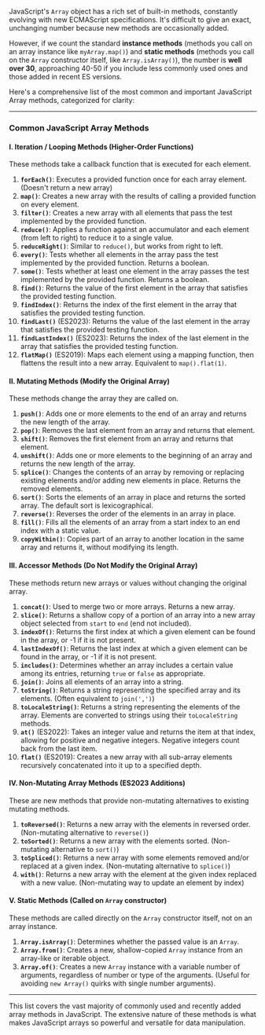JavaScript's `Array` object has a rich set of built-in methods, constantly evolving with new ECMAScript specifications. It's difficult to give an exact, unchanging number because new methods are occasionally added.

However, if we count the standard **instance methods** (methods you call on an array instance like `myArray.map()`) and **static methods** (methods you call on the `Array` constructor itself, like `Array.isArray()`), the number is **well over 30**, approaching 40-50 if you include less commonly used ones and those added in recent ES versions.

Here's a comprehensive list of the most common and important JavaScript Array methods, categorized for clarity:

---

### Common JavaScript Array Methods

#### I. Iteration / Looping Methods (Higher-Order Functions)

These methods take a callback function that is executed for each element.

1.  **`forEach()`**: Executes a provided function once for each array element. (Doesn't return a new array)
2.  **`map()`**: Creates a new array with the results of calling a provided function on every element.
3.  **`filter()`**: Creates a new array with all elements that pass the test implemented by the provided function.
4.  **`reduce()`**: Applies a function against an accumulator and each element (from left to right) to reduce it to a single value.
5.  **`reduceRight()`**: Similar to `reduce()`, but works from right to left.
6.  **`every()`**: Tests whether all elements in the array pass the test implemented by the provided function. Returns a boolean.
7.  **`some()`**: Tests whether at least one element in the array passes the test implemented by the provided function. Returns a boolean.
8.  **`find()`**: Returns the value of the first element in the array that satisfies the provided testing function.
9.  **`findIndex()`**: Returns the index of the first element in the array that satisfies the provided testing function.
10. **`findLast()`** (ES2023): Returns the value of the last element in the array that satisfies the provided testing function.
11. **`findLastIndex()`** (ES2023): Returns the index of the last element in the array that satisfies the provided testing function.
12. **`flatMap()`** (ES2019): Maps each element using a mapping function, then flattens the result into a new array. Equivalent to `map().flat(1)`.

#### II. Mutating Methods (Modify the Original Array)

These methods change the array they are called on.

1.  **`push()`**: Adds one or more elements to the end of an array and returns the new length of the array.
2.  **`pop()`**: Removes the last element from an array and returns that element.
3.  **`shift()`**: Removes the first element from an array and returns that element.
4.  **`unshift()`**: Adds one or more elements to the beginning of an array and returns the new length of the array.
5.  **`splice()`**: Changes the contents of an array by removing or replacing existing elements and/or adding new elements in place. Returns the removed elements.
6.  **`sort()`**: Sorts the elements of an array in place and returns the sorted array. The default sort is lexicographical.
7.  **`reverse()`**: Reverses the order of the elements in an array in place.
8.  **`fill()`**: Fills all the elements of an array from a start index to an end index with a static value.
9.  **`copyWithin()`**: Copies part of an array to another location in the same array and returns it, without modifying its length.

#### III. Accessor Methods (Do Not Modify the Original Array)

These methods return new arrays or values without changing the original array.

1.  **`concat()`**: Used to merge two or more arrays. Returns a new array.
2.  **`slice()`**: Returns a shallow copy of a portion of an array into a new array object selected from `start` to `end` (end not included).
3.  **`indexOf()`**: Returns the first index at which a given element can be found in the array, or -1 if it is not present.
4.  **`lastIndexOf()`**: Returns the last index at which a given element can be found in the array, or -1 if it is not present.
5.  **`includes()`**: Determines whether an array includes a certain value among its entries, returning `true` or `false` as appropriate.
6.  **`join()`**: Joins all elements of an array into a string.
7.  **`toString()`**: Returns a string representing the specified array and its elements. (Often equivalent to `join(',')`)
8.  **`toLocaleString()`**: Returns a string representing the elements of the array. Elements are converted to strings using their `toLocaleString` methods.
9.  **`at()`** (ES2022): Takes an integer value and returns the item at that index, allowing for positive and negative integers. Negative integers count back from the last item.
10. **`flat()`** (ES2019): Creates a new array with all sub-array elements recursively concatenated into it up to a specified depth.

#### IV. Non-Mutating Array Methods (ES2023 Additions)

These are new methods that provide non-mutating alternatives to existing mutating methods.

1.  **`toReversed()`**: Returns a new array with the elements in reversed order. (Non-mutating alternative to `reverse()`)
2.  **`toSorted()`**: Returns a new array with the elements sorted. (Non-mutating alternative to `sort()`)
3.  **`toSpliced()`**: Returns a new array with some elements removed and/or replaced at a given index. (Non-mutating alternative to `splice()`)
4.  **`with()`**: Returns a new array with the element at the given index replaced with a new value. (Non-mutating way to update an element by index)

#### V. Static Methods (Called on `Array` constructor)

These methods are called directly on the `Array` constructor itself, not on an array instance.

1.  **`Array.isArray()`**: Determines whether the passed value is an `Array`.
2.  **`Array.from()`**: Creates a new, shallow-copied `Array` instance from an array-like or iterable object.
3.  **`Array.of()`**: Creates a new `Array` instance with a variable number of arguments, regardless of number or type of the arguments. (Useful for avoiding `new Array()` quirks with single number arguments).

---

This list covers the vast majority of commonly used and recently added array methods in JavaScript. The extensive nature of these methods is what makes JavaScript arrays so powerful and versatile for data manipulation.
